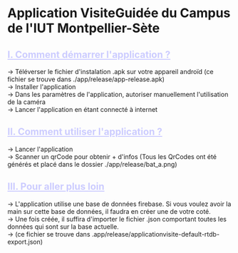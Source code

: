 # Application VisiteGuidée du Campus de l'IUT Montpellier-Sète

## <span style="color:#ccccff"><b><u> I. Comment démarrer l'application ? </b></u>

-> Téléverser le fichier d'instalation .apk sur votre appareil androïd (ce fichier se trouve dans ./app/release/app-release.apk) <br />
-> Installer l'application <br />
-> Dans les paramètres de l'application, autoriser manuellement l'utilisation de la caméra <br />
-> Lancer l'application en étant connecté à internet 

## <span style="color:#ccccff"><b><u> II. Comment utiliser l'application ?</b></u>

-> Lancer l'application <br />
-> Scanner un qrCode pour obtenir + d'infos (Tous les QrCodes ont été générés et placé dans le dossier ./app/release/bat_a.png)


## <span style="color:#ccccff"><u><b> III. Pour aller plus loin</u></u></b>
-> L'application utilise une base de données firebase. Si vous voulez avoir la main sur cette base de données, il faudra en créer une de votre coté. <br />
-> Une fois créée, il suffira d'importer le fichier .json comportant toutes les données qui sont sur la base actuelle. <br />
-> (ce fichier se trouve dans .app/release/applicationvisite-default-rtdb-export.json)
